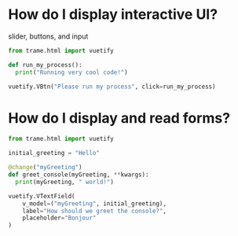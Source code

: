 # How do I display interactive UI?
slider, buttons, and input
```python
from trame.html import vuetify

def run_my_process():
  print("Running very cool code!")

vuetify.VBtn("Please run my process", click=run_my_process)
```

# How do I display and read forms?
```python
from trame.html import vuetify 

initial_greeting = "Hello"

@change("myGreeting")
def greet_console(myGreeting, **kwargs):
  print(myGreeting, " world!")

vuetify.VTextField(
    v_model=("myGreeting", initial_greeting),
    label="How should we greet the console?",
    placeholder="Bonjour"
)
```

